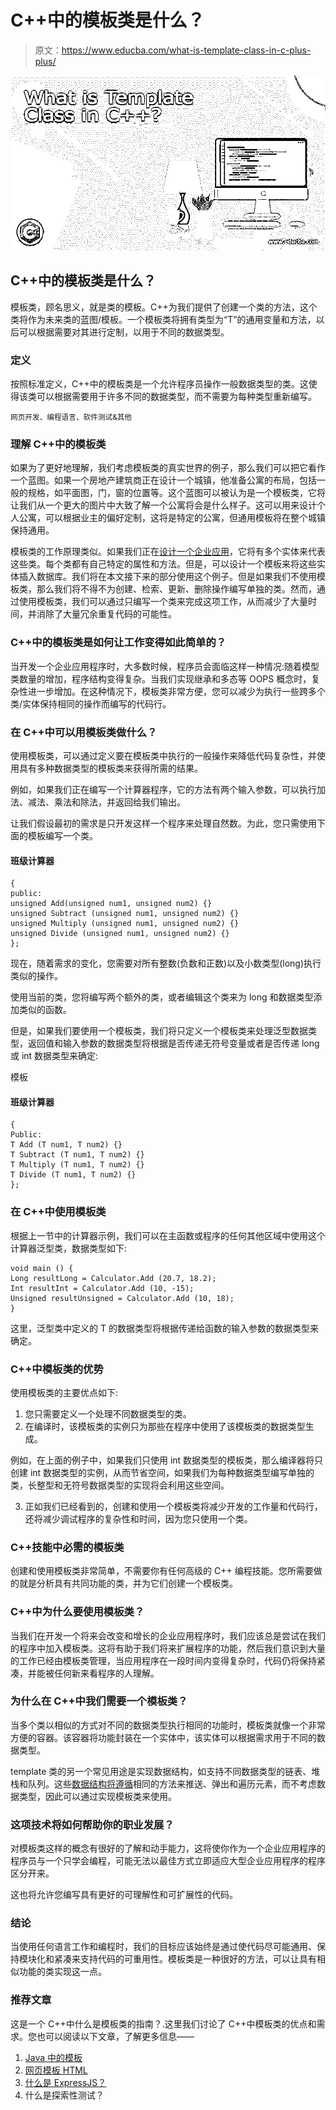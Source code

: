 # C++中的模板类是什么？

> 原文：<https://www.educba.com/what-is-template-class-in-c-plus-plus/>

![What is Template Class in C++?](img/06dd4d2240208f154c5b749347eda26d.png)



## C++中的模板类是什么？

模板类，顾名思义，就是类的模板。C++为我们提供了创建一个类的方法，这个类将作为未来类的蓝图/模板。一个模板类将拥有类型为“T”的通用变量和方法，以后可以根据需要对其进行定制，以用于不同的数据类型。

### 定义

按照标准定义，C++中的模板类是一个允许程序员操作一般数据类型的类。这使得该类可以根据需要用于许多不同的数据类型，而不需要为每种类型重新编写。

<small>网页开发、编程语言、软件测试&其他</small>

### 理解 C++中的模板类

如果为了更好地理解，我们考虑模板类的真实世界的例子，那么我们可以把它看作一个蓝图。如果一个房地产建筑商正在设计一个城镇，他准备公寓的布局，包括一般的规格，如平面图，门，窗的位置等。这个蓝图可以被认为是一个模板类，它将让我们从一个更大的图片中大致了解一个公寓将会是什么样子。这可以用来设计个人公寓，可以根据业主的偏好定制，这将是特定的公寓，但通用模板将在整个城镇保持通用。

模板类的工作原理类似。如果我们正在[设计一个企业应用](https://www.educba.com/career-in-designing/)，它将有多个实体来代表这些类。每个类都有自己特定的属性和方法。但是，可以设计一个模板来将这些实体插入数据库。我们将在本文接下来的部分使用这个例子。但是如果我们不使用模板类，那么我们将不得不为创建、检索、更新、删除操作编写单独的类。然而，通过使用模板类，我们可以通过只编写一个类来完成这项工作，从而减少了大量时间，并消除了大量冗余重复代码的可能性。

### C++中的模板类是如何让工作变得如此简单的？

当开发一个企业应用程序时，大多数时候，程序员会面临这样一种情况:随着模型类数量的增加，程序结构变得复杂。当我们实现继承和多态等 OOPS 概念时，复杂性进一步增加。在这种情况下，模板类非常方便，您可以减少为执行一些跨多个类/实体保持相同的操作而编写的代码行。

### 在 C++中可以用模板类做什么？

使用模板类，可以通过定义要在模板类中执行的一般操作来降低代码复杂性，并使用具有多种数据类型的模板类来获得所需的结果。

例如，如果我们正在编写一个计算器程序，它的方法有两个输入参数，可以执行加法、减法、乘法和除法，并返回给我们输出。

让我们假设最初的需求是只开发这样一个程序来处理自然数。为此，您只需使用下面的模板编写一个类。

#### 班级计算器

```
{
public:
unsigned Add(unsigned num1, unsigned num2) {}
unsigned Subtract (unsigned num1, unsigned num2) {}
unsigned Multiply (unsigned num1, unsigned num2) {}
unsigned Divide (unsigned num1, unsigned num2) {}
};
```

现在，随着需求的变化，您需要对所有整数(负数和正数)以及小数类型(long)执行类似的操作。

使用当前的类，您将编写两个额外的类，或者编辑这个类来为 long 和数据类型添加类似的函数。

但是，如果我们要使用一个模板类，我们将只定义一个模板类来处理泛型数据类型，返回值和输入参数的数据类型将根据是否传递无符号变量或者是否传递 long 或 int 数据类型来确定:

模板<class t=""></class>

#### 班级计算器

```
{
Public:
T Add (T num1, T num2) {}
T Subtract (T num1, T num2) {}
T Multiply (T num1, T num2) {}
T Divide (T num1, T num2) {}
};
```

### 在 C++中使用模板类

根据上一节中的计算器示例，我们可以在主函数或程序的任何其他区域中使用这个计算器泛型类，数据类型如下:

```
void main () {
Long resultLong = Calculator.Add (20.7, 18.2);
Int resultInt = Calculator.Add (10, -15);
Unsigned resultUnsigned = Calculator.Add (10, 18);
}
```

这里，泛型类中定义的 T 的数据类型将根据传递给函数的输入参数的数据类型来确定。

### C++中模板类的优势

使用模板类的主要优点如下:

1.  您只需要定义一个处理不同数据类型的类。
2.  在编译时，该模板类的实例只为那些在程序中使用了该模板类的数据类型生成。

例如，在上面的例子中，如果我们只使用 int 数据类型的模板类，那么编译器将只创建 int 数据类型的实例，从而节省空间，如果我们为每种数据类型编写单独的类，长整型和无符号数据类型的实现将会利用这些空间。

3.  正如我们已经看到的，创建和使用一个模板类将减少开发的工作量和代码行，还将减少调试程序的复杂性和时间，因为您只使用一个类。

### C++技能中必需的模板类

创建和使用模板类非常简单，不需要你有任何高级的 C++ 编程技能。您所需要做的就是分析具有共同功能的类，并为它们创建一个模板类。

### C++中为什么要使用模板类？

当我们在开发一个将来会改变和增长的企业应用程序时，我们应该总是尝试在我们的程序中加入模板类。这将有助于我们将来扩展程序的功能，然后我们意识到大量的工作已经由模板类管理，当应用程序在一段时间内变得复杂时，代码仍将保持紧凑，并能被任何新来看程序的人理解。

### 为什么在 C++中我们需要一个模板类？

当多个类以相似的方式对不同的数据类型执行相同的功能时，模板类就像一个非常方便的容器。该容器将功能封装在一个实体中，该实体可以根据需求用于不同的数据类型。

template 类的另一个常见用途是实现数据结构，如支持不同数据类型的链表、堆栈和队列。这些[数据结构将遵循](https://www.educba.com/data-structure-interview-questions/)相同的方法来推送、弹出和遍历元素，而不考虑数据类型，因此可以通过实现模板类来使用。

### 这项技术将如何帮助你的职业发展？

对模板类这样的概念有很好的了解和动手能力，这将使你作为一个企业应用程序的程序员与一个只学会编程，可能无法以最佳方式立即适应大型企业应用程序的程序区分开来。

这也将允许您编写具有更好的可理解性和可扩展性的代码。

### 结论

当使用任何语言工作和编程时，我们的目标应该始终是通过使代码尽可能通用、保持模块化和紧凑来支持代码的可重用性。模板类是一种很好的方法，可以让具有相似功能的类实现这一点。

### 推荐文章

这是一个 C++中什么是模板类的指南？.这里我们讨论了 C++中模板类的优点和需求。您也可以阅读以下文章，了解更多信息——

1.  [Java 中的模板](https://www.educba.com/template-in-java/)
2.  [网页模板 HTML](https://www.educba.com/web-templates-html/)
3.  [什么是 ExpressJS？](https://www.educba.com/what-is-expressjs/)
4.  什么是探索性测试？






